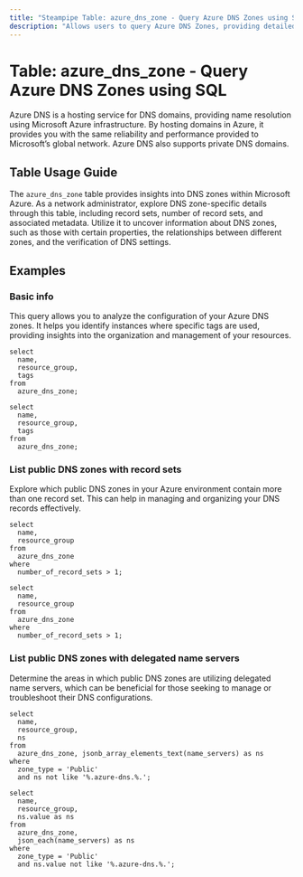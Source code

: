 ```yaml
---
title: "Steampipe Table: azure_dns_zone - Query Azure DNS Zones using SQL"
description: "Allows users to query Azure DNS Zones, providing detailed information about each DNS zone within the Azure environment."
---
```


# Table: azure_dns_zone - Query Azure DNS Zones using SQL

Azure DNS is a hosting service for DNS domains, providing name resolution using Microsoft Azure infrastructure. By hosting domains in Azure, it provides you with the same reliability and performance provided to Microsoft’s global network. Azure DNS also supports private DNS domains.

## Table Usage Guide

The `azure_dns_zone` table provides insights into DNS zones within Microsoft Azure. As a network administrator, explore DNS zone-specific details through this table, including record sets, number of record sets, and associated metadata. Utilize it to uncover information about DNS zones, such as those with certain properties, the relationships between different zones, and the verification of DNS settings.

## Examples

### Basic info
This query allows you to analyze the configuration of your Azure DNS zones. It helps you identify instances where specific tags are used, providing insights into the organization and management of your resources.

```sql+postgres
select
  name,
  resource_group,
  tags
from
  azure_dns_zone;
```

```sql+sqlite
select
  name,
  resource_group,
  tags
from
  azure_dns_zone;
```

### List public DNS zones with record sets
Explore which public DNS zones in your Azure environment contain more than one record set. This can help in managing and organizing your DNS records effectively.

```sql+postgres
select
  name,
  resource_group
from
  azure_dns_zone
where
  number_of_record_sets > 1;
```

```sql+sqlite
select
  name,
  resource_group
from
  azure_dns_zone
where
  number_of_record_sets > 1;
```

### List public DNS zones with delegated name servers
Determine the areas in which public DNS zones are utilizing delegated name servers, which can be beneficial for those seeking to manage or troubleshoot their DNS configurations.

```sql+postgres
select
  name,
  resource_group,
  ns
from
  azure_dns_zone, jsonb_array_elements_text(name_servers) as ns
where
  zone_type = 'Public'
  and ns not like '%.azure-dns.%.';
```

```sql+sqlite
select
  name,
  resource_group,
  ns.value as ns
from
  azure_dns_zone,
  json_each(name_servers) as ns
where
  zone_type = 'Public'
  and ns.value not like '%.azure-dns.%.';

```